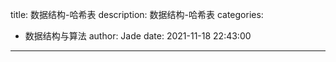 title: 数据结构-哈希表
description: 数据结构-哈希表
categories:
  - 数据结构与算法
author: Jade
date: 2021-11-18 22:43:00
---

## 
